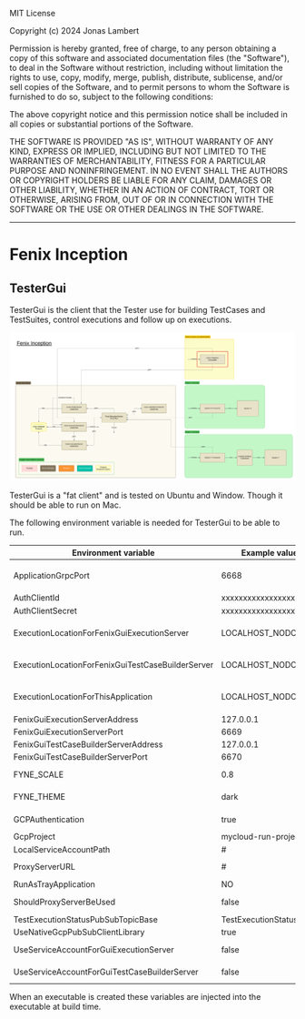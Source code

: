 MIT License

Copyright (c) 2024 Jonas Lambert

Permission is hereby granted, free of charge, to any person obtaining a copy of this software and associated documentation files (the "Software"), to deal in the Software without restriction, including without limitation the rights to use, copy, modify, merge, publish, distribute, sublicense, and/or sell copies of the Software, and to permit persons to whom the Software is furnished to do so, subject to the following conditions:

The above copyright notice and this permission notice shall be included in all copies or substantial portions of the Software.

THE SOFTWARE IS PROVIDED "AS IS", WITHOUT WARRANTY OF ANY KIND, EXPRESS OR IMPLIED, INCLUDING BUT NOT LIMITED TO THE WARRANTIES OF MERCHANTABILITY, FITNESS FOR A PARTICULAR PURPOSE AND NONINFRINGEMENT. IN NO EVENT SHALL THE AUTHORS OR COPYRIGHT HOLDERS BE LIABLE FOR ANY CLAIM, DAMAGES OR OTHER LIABILITY, WHETHER IN AN ACTION OF CONTRACT, TORT OR OTHERWISE, ARISING FROM, OUT OF OR IN CONNECTION WITH THE SOFTWARE OR THE USE OR OTHER DEALINGS IN THE SOFTWARE.

***

# Fenix Inception

## TesterGui
TesterGui is the client that the Tester use for building TestCases and TestSuites, control executions and follow up on executions.

![Fenix Inception - TesterGui](./Documentation/FenixInception-Overview-NonDetailed-TesterGui.png "Fenix Inception - TesterGui")

TesterGui is a "fat client" and is tested on Ubuntu and Window. Though it should be able to run on Mac.

The following environment variable is needed for TesterGui to be able to run.

| Environment variable                              | Example value            | comment                                                         |
|---------------------------------------------------|--------------------------|-----------------------------------------------------------------|
| ApplicationGrpcPort                               | 6668                     | Local gRPC port to trigger some functionality, used for testing |
| AuthClientId                                      | xxxxxxxxxxxxxxxxxx       |                                                                 |
| AuthClientSecret                                  | xxxxxxxxxxxxxxxxxx       |                                                                 |
| ExecutionLocationForFenixGuiExecutionServer       | LOCALHOST_NODOCKER       | LOCALHOST_NODOCKER, LOCALHOST_DOCKER or GCP                     |
| ExecutionLocationForFenixGuiTestCaseBuilderServer | LOCALHOST_NODOCKER       | LOCALHOST_NODOCKER, LOCALHOST_DOCKER or GCP                     |
| ExecutionLocationForThisApplication               | LOCALHOST_NODOCKER       | LOCALHOST_NODOCKER, LOCALHOST_DOCKER or GCP                     |
| FenixGuiExecutionServerAddress                    | 127.0.0.1                |                                                                 |
| FenixGuiExecutionServerPort                       | 6669                     |                                                                 |
| FenixGuiTestCaseBuilderServerAddress              | 127.0.0.1                |                                                                 |
| FenixGuiTestCaseBuilderServerPort                 | 6670                     |                                                                 |
| FYNE_SCALE                                        | 0.8                      | Scale on the screen. Less the 0.8 gives a bad look              |
| FYNE_THEME                                        | dark                     | Dark is the only one that look good                             |
| GCPAuthentication                                 | true                     | Should authentication be used towards GCP                       |
| GcpProject                                        | mycloud-run-project      | GCP project name                                                |
| LocalServiceAccountPath                           | #                        | '#' = not used                                                  |
| ProxyServerURL                                    | #                        | Address tp proxy server, if used                                |
| RunAsTrayApplication                              | NO                       | Not used at all                                                 |
| ShouldProxyServerBeUsed                           | false                    | must a proxy server be used                                     |
| TestExecutionStatusPubSubTopicBase                | TestExecutionStatusTopic |                                                                 |
| UseNativeGcpPubSubClientLibrary                   | true                     |                                                                 |
| UseServiceAccountForGuiExecutionServer            | false                    | When local service account file is used                         |
| UseServiceAccountForGuiTestCaseBuilderServer      | false                    | When local service account file is used                         |


When an executable is created these variables are injected into the executable at build time.